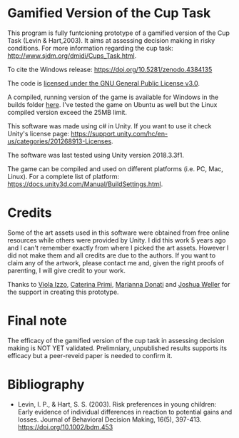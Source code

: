 # Gamified Version of the Cup Task

This program is fully funtcioning prototype of a gamified version of the Cup Task (Levin & Hart,2003). It aims at assessing decision making in risky conditions. For more information regarding the cup task: http://www.sjdm.org/dmidi/Cups_Task.html.

To cite the Windows release: https://doi.org/10.5281/zenodo.4384135

The code is [licensed under the GNU General Public License v3.0](https://github.com/giulio-ammannato/gamified_cup_task/blob/main/LICENSE).

A compiled, running version of the game is available for Windows in the builds folder [here](https://github.com/giulio-ammannato/gamified_cup_task/tree/main/Builds). I've tested the game on Ubuntu as well but the  Linux compiled version exceed the 25MB limit.

This software was made using c# in Unity. If you want to use it check Unity's license page: https://support.unity.com/hc/en-us/categories/201268913-Licenses.

The software was last tested using Unity version 2018.3.3f1.

The game can be compiled and used on different platforms (i.e. PC, Mac, Linux). For a complete list of platform: https://docs.unity3d.com/Manual/BuildSettings.html.

# Credits

Some of the art assets used in this software were obtained from free online resources while others were provided by Unity. I did this work 5 years ago and I can't remember exactly from where I picked the art assets. However I did not make them and all credits are due to the authors. If you want to claim any of the artwork, please contact me and, given the right proofs of parenting, I will give credit to your work.

Thanks to [Viola Izzo](https://www.researchgate.net/profile/Viola_Izzo), [Caterina Primi](https://www.researchgate.net/profile/Caterina_Primi2), [Marianna Donati](https://www.researchgate.net/profile/Maria_Donati2) and [Joshua Weller](https://www.researchgate.net/profile/Joshua_Weller) for the support in creating this prototype.

# Final note
The efficacy of the gamified version of the cup task in assessing decision making is NOT YET validated. Prelimniary, unpublished results supports its efficacy but a peer-reveid paper is needed to confirm it.

# Bibliography

  * Levin, I. P., & Hart, S. S. (2003). Risk preferences in young children: Early evidence of individual differences in reaction to potential gains and losses. Journal of Behavioral Decision Making, 16(5), 397-413. https://doi.org/10.1002/bdm.453
